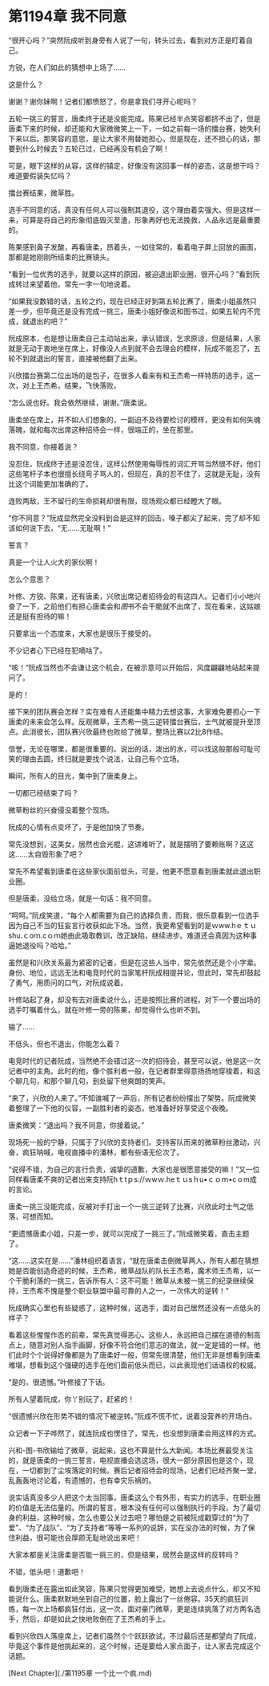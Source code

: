 # 第1194章 我不同意

“很开心吗？”突然阮成听到身旁有人说了一句，转头过去，看到对方正是盯着自己。

方锐，在人们如此的猜想中上场了……

这是什么？

谢谢？谢你妹啊！记者们都愤怒了，你是拿我们寻开心呢吗？

五轮一挑三的誓言，唐柔终于还是没能完成。陈果已经半点笑容都挤不出了，但是唐柔下来的时候，却还能和大家微微笑上一下，一如之前每一场的擂台赛，她失利下来以后。那笑容的意思，是让大家不用替她担心，但是现在，还不担心的话，那要到什么时候去？五轮已过，已经再没有机会了啊！

可是，眼下这样的从容，这样的镇定，好像没有这回事一样的姿态，这是想干吗？难道要假装失忆吗？

擂台赛结果，微草胜。

选手不同意的话，真没有任何人可以强制其退役，这个理由着实强大。但是这样一来，可算是将自己的形象彻底毁灭至渣，形象再好也无法挽救，人品永远是最重要的。

陈果感到鼻子发酸，再看唐柔，昂着头，一如往常的，看着电子屏上回放的画面，那都是她刚刚所结束的比赛镜头。

“看到一位优秀的选手，就要以这样的原因，被迫退出职业圈，很开心吗？”看到阮成转过来望着他，常先一字一句地说着。

“如果我没数错的话，五轮之约，现在已经正好到第五轮比赛了，唐柔小姐虽然只差一步，但毕竟还是没有完成一挑三。唐柔小姐好像说和图书过，如果五轮内不完成，就退出的吧？”

阮成原本，也是想让唐柔自己主动站出来，承认错误，乞求原谅，但是结果，人家就是无动于衷地坐在席上，好像没人点到就不会去理会的模样，阮成不能忍了，五轮不到就退出的誓言，直接被他翻了出来。

兴欣擂台赛第二位出场的是包子，在很多人看来有和王杰希一样特质的选手，这一次，对上王杰希，结果，飞快落败。

“怎么说也好。我会依然继续，谢谢。”唐柔说。

唐柔坐在席上，并不如人们想象的，一副迫不及待要检讨的模样，更没有如何失魂落魄，就和每次出席这种招待会一样，很端正的，坐在那里。

我不同意，你接着说？

没忍住，阮成终于还是没忍住，这样公然使用侮辱性的词汇开骂当然很不好，他们这些笔杆子本也很擅长绕弯子骂人的，但现在，真的忍不住了，这就是无耻，没有比这个词能更加准确的了。

连败两敌，王不留行的生命损耗却很有限，现场观众都已经瞪大了眼。

“你不同意？”阮成显然完全没料到会是这样的回击，嗓子都尖了起来，完了却不知该如何说下去，“无……无耻啊！”

誓言？

真是一个让人火大的家伙啊！

怎么个意思？

叶修、方锐、陈果，还有唐柔，兴欣出席记者招待会的有这四人。记者们小小地兴奋了一下，之前他们有担心唐柔会和*图*书不会干脆就不出席了，现在看来，这姑娘还是挺有担待的嘛！

只要拿出一个态度来，大家也是很乐于接受的。

不少记者心下已经在犯嘀咕了。

“咳！”阮成当然也不会谦让这个机会，在被示意可以开始后，风度翩翩地站起来提问了。

是的！

接下来的团队赛会怎样？实在难有人还能集中精力去想这事，大家难免要担心一下唐柔的未来会怎么样。反观微草，王杰希一挑三逆转擂台赛后，士气就被提升至顶点。此消彼长，团队赛兴欣最终也败给了微草，整场比赛以2比8作结。

信誉，无论在哪里，都是很重要的。说出的话，泼出的水，可以找这般那般可耻可笑的理由去圆，终归就是要找个说法，让自己有个立场。

瞬间，所有人的目光，集中到了唐柔身上。

一切都已经结束了吗？

微草粉丝的兴奋侵没着整个现场。

阮成的心情有点变坏了，于是他加快了节奏。

常先没想到，这美女，居然也会光棍，这讲难听了，就是摆明了要赖账啊？这这这……太自毁形象了吧？

常先不希望看到唐柔在这些家伙面前低头，可是，他更不愿意看到唐柔就此退出职业圈。

但是唐柔，没给立场，就是一句话：我不同意。

“呵呵。”阮成笑道，“每个人都需要为自己的选择负责，而我，很乐意看到一位选手因为自己不当的狂妄言行收获如此下场。当然，我更希望看到的是ｗww.hｅｔｕshu.ｃoｍ.cｏｍ她由此吸取教训，改正缺陷，继续进步。难道还会真因为这种事逼她退役吗？哈哈。”

虽然是和兴欣关系最为紧密的记者，但是在这些人当中，常先依然还是个小字辈。身份、地位，远远无法和电竞时代的当家笔杆阮成相提并论，但此时，常先却鼓起了勇气，用质问的口气，对阮成说着。

叶修站起了身，却没有去对唐柔说什么，还是按照比赛的进程，对下一个要出场的选手叮嘱着什么，就在叶修一旁的陈果，却觉得什么也听不到。

输了……

不低头，但也不退出，你能怎么着？

电竞时代的记者阮成，当然绝不会错过这一次的招待会，甚至可以说，他是这一次记者中的主角。此时的他，像个胜利者一般，在记者群里得意扬扬地穿梭着，和这个聊几句，和那个聊几句，到处留下他爽朗的笑声。

“来了，兴欣的人来了。”不知谁喊了一声后，所有记者纷纷摆出了架势。阮成微笑着整理了一下他的仪容，一副胜利者的姿态，他准备好好享受这个夜晚。

唐柔微笑：“退出吗？我不同意，你接着说。”

现场死一般的宁静，只属于了兴欣的支持者们。支持客队而来的微草粉丝激动，兴奋，疯狂呐喊，电视直播中的潘林，都有些语无伦次了。

“说得不错，为自己的言行负责，诚挚的道歉，大家也是很愿意接受的嘛！”又一位同样看唐柔不爽的记者出来支持阮hｔtｐs://ｗwｗ.heｔｕsｈu•ｃｏｍ•cｏm成的言论。

唐柔一挑三没能完成，反被对手打出一个一挑三逆转了比赛，兴欣此时士气之低落，可想而知。

“更遗憾唐柔小姐，只差一步，就可以完成了一挑三了。”阮成微笑着，直击主题了。

“这……这实在是……”潘林组织着语言，“就在唐柔击倒微草两人，所有人都在猜想她是否能创造奇迹的时候，王杰希，微草战队的队长王杰希，魔术师王杰希，以一个干脆利落的一挑三，告诉所有人：这不可能！微草从未被一挑三的纪录继续保持，王杰希不愧是整个职业联盟中最可靠的人之一，一次伟大的逆转！”

阮成确实心里也有些疑惑了，这种时候，这选手，面对自己居然还没有一点低头的样子？

看着这些惺惺作态的前辈，常先真觉得恶心。这些人，永远把自己摆在道德的制高点上，随意对别人指手画脚，好像不符合他们意志的做法，就一定是错的一样。他们此时个个说得好像都是为了唐柔好一般，但常先很清楚，他们无非是想看到唐柔难堪，想看到这个强硬的选手在他们面前低头而已，以此表现他们话语权的权威。

“是的，很遗憾。”叶修接了下话。

所有人望着阮成，你丫别玩了，赶紧的！

“很遗憾兴欣在形势不错的情况下被逆转。”阮成不慌不忙，说着没营养的开场白。

众记者一下子哗然了，就连阮成也愣住了，常先，也没想到唐柔会用这样的方式。

兴和-图-书欣输给了微草，说起来，这也不算是什么大新闻。本场比赛最受关注的，就是唐柔的一挑三誓言，电视直播会选这场，很大一部分原因也是这个，现在，一切都到了尘埃落定的时候。赛后记者招待会的现场，记者们已经齐聚一堂，乱轰轰地讨论着，有遗憾的，也有幸灾乐祸的。

说实话真没多少人把这个太当回事，唐柔这么个有外形，有实力的选手，在职业圈的价值是无法估量的。所谓的誓言，根本没有任何可以强制执行的手段，为了最切身的利益，这种时候，怎么也要公关过去吧？哪怕是之前被阮成戳穿过的“为了爱”、“为了战队”、“为了支持者”等等一系列的说辞，实在没办法的时候，为了保住利益，很可能也会厚颜无耻地说出来吧！

大家本都是关注唐柔是否能一挑三的，但是结果，居然会是这样的反转吗？

不错，低头吧！道歉吧！

看到唐柔还在露出如此笑容，陈果只觉得更加难受，她想上去说点什么，却又不知能说什么。唐柔默默地坐到自己的位置，脸上露出了一丝倦容。35天的疯狂训练，每一次上场都疯狂付出，这一次，面对豪门微草，更是连续挑落了对方两名选手，然后，却是如此之快地败倒在了王杰希的手上。

看到兴欣四人落座席上，记者们虽然个个跃跃欲试，不过最后还是都望向了阮成，毕竟这个事件是他挑起来的，这个时候，还是要给人家点面子，让人家去完成这个话题。



[Next Chapter](./第1195章 一个比一个疯.md)